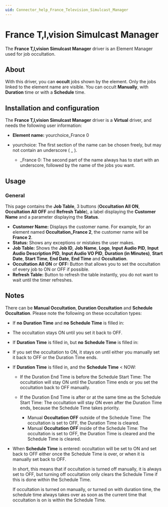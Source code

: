```yaml
---
uid: Connector_help_France_Television_Simulcast_Manager
---
```


# France T‚l‚vision Simulcast Manager

The **France T‚l‚vision Simulcast Manager** driver is an Element Manager used for job occultation.

## About

With this driver, you can **occult** jobs shown by the element. Only the jobs linked to the element name are visible. You can occult **Manually**, with **Duration** time or with a **Schedule** time.

## Installation and configuration

The **France T‚l‚vision Simulcast Manager** driver is a **Virtual** driver, and needs the following user information:

- **Element name:** yourchoice_France 0

- yourchoice: The first section of the name can be chosen freely, but may not contain an underscore ( \_ ).
  - \_France 0: The second part of the name always has to start with an underscore, followed by the name of the jobs you want.

## Usage

### General

This page contains the **Job Table**, 3 buttons (**Occultation All ON**, **Occultation All OFF** and **Refresh Table**), a label displaying the **Customer Name** and a parameter displaying the **Status**.

- **Customer Name:** Displays the customer name. For example, for an element named **Occultation_France 2**, the customer name will be **France 2**.
- **Status:** Shows any exceptions or mistakes the user makes.
- **Job Table:** Shows the **Job ID**, **Job Name**, **Logo**, **Input Audio PID**, **Input Audio Description PID**, **Input Audio VO PID**, **Duration (in Minutes)**, **Start Date**, **Start Time**, **End Date**, **End Time** and **Occultation**.
- **Occultation All ON** or **OFF:** Button that allows you to set the occultation of every job to ON or OFF if possible.
- **Refresh Table:** Button to refresh the table instantly, you do not want to wait until the timer refreshes.

## Notes

There can be **Manual Occultation**, **Duration Occultation** and **Schedule Occultation**. Please note the following on these occultation types:

- If **no** **Duration Time** and **no** **Schedule Time** is filled in:

- The occultation stays ON until you set it back to OFF.

- If **Duration Time** is filled in, but **no** **Schedule Time** is filled in:

- If you set the occultation to ON, it stays on until either you manually set it back to OFF or the Duration Time ends.

- If **Duration Time** is filled in, and the **Schedule Time** \< NOW:

  - If the Duration End Time is before the Schedule Start Time: The occultation will stay ON until the Duration Time ends or you set the occultation back to OFF manually.

  - If the Duration End Time is after or at the same time as the Schedule Start Time: The occultation will stay ON even after the Duration Time ends, because the Schedule Time takes priority.

    - Manual **Occultation OFF** outside of the Schedule Time: The occultation is set to OFF, the Duration Time is cleared.
    - Manual **Occultation OFF** inside of the Schedule Time: The occultation is set to OFF, the Duration Time is cleared and the Schedule Time is cleared.

- When **Schedule Time** is entered: occultation will be set to ON and set back to OFF either once the Schedule Time is over, or when it is manually set back to OFF.

  In short, this means that if occultation is turned off manually, it is always set to OFF, but turning off occultation only clears the Schedule Time if this is done within the Schedule Time.

  If occultation is turned on manually, or turned on with duration time, the schedule time always takes over as soon as the current time that occultation is on is within the Schedule Time.

